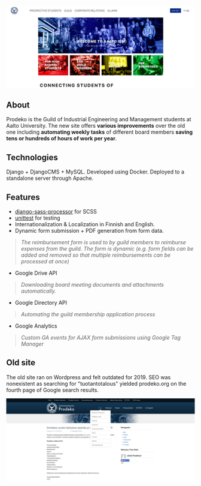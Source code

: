 ![prodeko.org](images/prodeko-org.png)
 
## About 
Prodeko is the Guild of Industrial Engineering and Management students at Aalto University. The new site offers **various improvements** over the old one including **automating weekly tasks** of different board members **saving tens or hundreds of hours of work per year**. 

## Technologies
Django + DjangoCMS + MySQL. Developed using Docker. Deployed to a standalone server through Apache.

## Features 
- [django-sass-processor](https://github.com/jrief/django-sass-processor) for SCSS 
- [unittest](https://docs.python.org/3/library/unittest.html#module-unittest) for testing 
- Internationalization & Localization in Finnish and English.
- Dynamic form submission + PDF generation from form data.
> *The reimbursement form is used to by guild members to reimburse expenses from the guild. The form is dynamic (e.g. form fields can be added and removed so that multiple reimbursements can be processed at once)*
- Google Drive API 
> *Downloading board meeting documents and attachments automatically.*
- Google Directory API
> *Automating the guild membership application process*
- Google Analytics
> *Custom GA events for AJAX form submissions using Google Tag Manager*

## Old site
The old site ran on Wordpress and felt outdated for 2019. SEO was nonexistent as searching for "tuotantotalous" yielded prodeko.org on the fourth page of Google search results.

![prodeko.org](images/old-prodeko-org.png)

